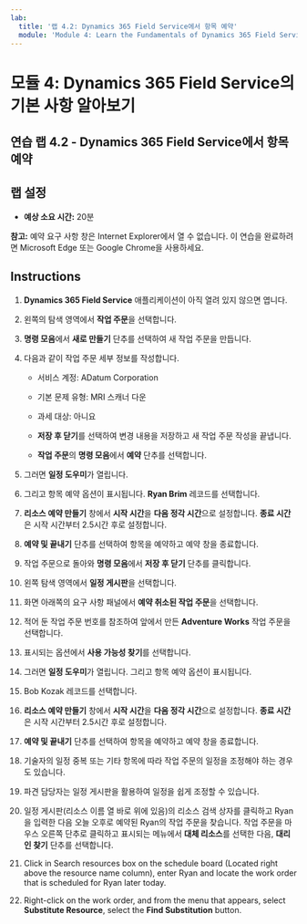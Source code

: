 ```yaml
---
lab:
  title: '랩 4.2: Dynamics 365 Field Service에서 항목 예약'
  module: 'Module 4: Learn the Fundamentals of Dynamics 365 Field Service'
---
```


<a name="module-4-learn-the-fundamentals-of-dynamics-365-field-service"></a>모듈 4: Dynamics 365 Field Service의 기본 사항 알아보기
========================

## <a name="practice-lab-42---schedule-items-in-dynamics-365-field-service"></a>연습 랩 4.2 - Dynamics 365 Field Service에서 항목 예약

## <a name="lab-setup"></a>랩 설정

  - **예상 소요 시간:** 20분

  **참고:** 예약 요구 사항 창은 Internet Explorer에서 열 수 없습니다. 이 연습을 완료하려면 Microsoft Edge 또는 Google Chrome을 사용하세요.
  
## <a name="instructions"></a>Instructions

1. **Dynamics 365 Field Service** 애플리케이션이 아직 열려 있지 않으면 엽니다.

2. 왼쪽의 탐색 영역에서 **작업 주문**을 선택합니다.

3. **명령 모음**에서 **새로 만들기** 단추를 선택하여 새 작업 주문을 만듭니다.

4. 다음과 같이 작업 주문 세부 정보를 작성합니다.

    - 서비스 계정: ADatum Corporation

    - 기본 문제 유형: MRI 스캐너 다운

    - 과세 대상: 아니요

    - **저장 후 닫기**를 선택하여 변경 내용을 저장하고 새 작업 주문 작성을 끝냅니다.

    - **작업 주문**의 **명령 모음**에서 **예약** 단추를 선택합니다.

5. 그러면 **일정 도우미**가 열립니다.

6. 그리고 항목 예약 옵션이 표시됩니다. **Ryan Brim** 레코드를 선택합니다.

7. **리소스 예약 만들기** 창에서 **시작 시간**을 **다음 정각 시간**으로 설정합니다. **종료 시간**은 시작 시간부터 2.5시간 후로 설정합니다.

8. **예약 및 끝내기** 단추를 선택하여 항목을 예약하고 예약 창을 종료합니다.

9. 작업 주문으로 돌아와 **명령 모음**에서 **저장 후 닫기** 단추를 클릭합니다.

10. 왼쪽 탐색 영역에서 **일정 게시판**을 선택합니다.

11. 화면 아래쪽의 요구 사항 패널에서 **예약 취소된 작업 주문**을 선택합니다.

12. 적어 둔 작업 주문 번호를 참조하여 앞에서 만든 **Adventure Works** 작업 주문을 선택합니다.

13. 표시되는 옵션에서 **사용 가능성 찾기**를 선택합니다.

14. 그러면 **일정 도우미**가 열립니다. 그리고 항목 예약 옵션이 표시됩니다.

15. Bob Kozak 레코드를 선택합니다.

16. **리소스 예약 만들기** 창에서 **시작 시간**을 **다음 정각 시간**으로 설정합니다. **종료 시간**은 시작 시간부터 2.5시간 후로 설정합니다.

17. **예약 및 끝내기** 단추를 선택하여 항목을 예약하고 예약 창을 종료합니다.

18. 기술자의 일정 중복 또는 기타 항목에 따라 작업 주문의 일정을 조정해야 하는 경우도 있습니다.

19. 파견 담당자는 일정 게시판을 활용하여 일정을 쉽게 조정할 수 있습니다.

20. 일정 게시판(리소스 이름 열 바로 위에 있음)의 리소스 검색 상자를 클릭하고 Ryan을 입력한 다음 오늘 오후로 예약된 Ryan의 작업 주문을 찾습니다. 작업 주문을 마우스 오른쪽 단추로 클릭하고 표시되는 메뉴에서 **대체 리소스**를 선택한 다음, **대리인 찾기** 단추를 선택합니다.

21. Click in Search resources box on the schedule board (Located right above the resource name column), enter Ryan and locate the work order that is scheduled for Ryan later today.

22. Right-click on the work order, and from the menu that appears, select <bpt id="p1">**</bpt>Substitute Resource<ept id="p1">**</ept>, select the <bpt id="p2">**</bpt>Find Substitution<ept id="p2">**</ept> button.
